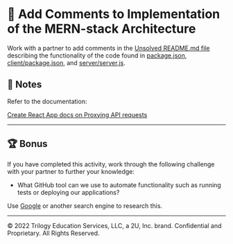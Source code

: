 # 📐 Add Comments to Implementation of the MERN-stack Architecture

Work with a partner to add comments in the [Unsolved README.md file](Unsolved/README.md) describing the functionality of the code found in [package.json](Unsolved/package.json), [client/package.json](Unsolved/client/package.json), and [server/server.js](Unsolved/server/server.js).

## 📝 Notes

Refer to the documentation: 

[Create React App docs on Proxying API requests](https://create-react-app.dev/docs/proxying-api-requests-in-development)

---

## 🏆 Bonus

If you have completed this activity, work through the following challenge with your partner to further your knowledge:

* What GitHub tool can we use to automate functionality such as running tests or deploying our applications?

Use [Google](https://www.google.com) or another search engine to research this.

---

© 2022 Trilogy Education Services, LLC, a 2U, Inc. brand. Confidential and Proprietary. All Rights Reserved.

